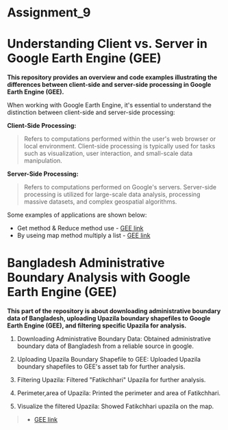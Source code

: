 # Assignment_9


# **Understanding Client vs. Server in Google Earth Engine (GEE)**
**This repository provides an overview and code examples illustrating the differences between client-side and server-side processing in Google Earth Engine (GEE).**

When working with Google Earth Engine, it's essential to understand the distinction between client-side and server-side processing:

**Client-Side Processing:**

>  Refers to computations performed within the user's web browser or local environment. Client-side processing is 
typically used for tasks such as visualization, user interaction, and small-scale data manipulation.



**Server-Side Processing:**  

>Refers to computations performed on Google's servers. Server-side processing is utilized for large-scale data analysis, processing massive datasets, and complex geospatial algorithms.


Some examples of applications are shown below:



*   Get method & Reduce method use - [GEE link](https://code.earthengine.google.com/9d3ec4356047ae8da79ec843bb42c18a)
*   By useing  map method multiply a list - [GEE link
](https://code.earthengine.google.com/20c1d8d0b401b9c89a2a54e5a066c5ea)

# **Bangladesh Administrative Boundary Analysis with Google Earth Engine (GEE)**

**This part of the repository is about downloading administrative boundary data of Bangladesh, uploading Upazila boundary shapefiles to Google Earth Engine (GEE), and filtering specific Upazila for analysis.**



1.   Downloading Administrative Boundary Data: Obtained administrative boundary data of Bangladesh from a reliable source in google.



2.   Uploading Upazila Boundary Shapefile to GEE: Uploaded Upazila boundary shapefiles to GEE's asset tab for further analysis.


3. Filtering Upazila: Filtered "Fatikchhari" Upazila for further analysis.
4.  Perimeter,area of Upazila: Printed the perimeter and area of Fatikchhari.


5. Visualize the filtered Upazila: Showed Fatikchhari upazila on the map.



> * [ GEE link](https://code.earthengine.google.com/3a2b6690a274fc84d7e23d1022e03297)


